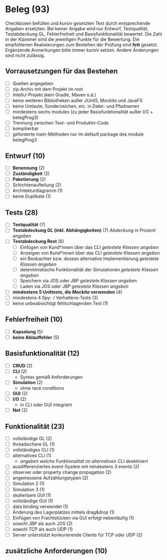 # Beleg (93)
Checkboxen befüllen und _kursiv_ gesetzten Text durch entsprechende Angaben ersetzten.
Bei keiner Angabe wird nur Entwurf, Testqualität, Testabdeckung GL, Fehlerfreiheit und Basisfunktionalität bewertet.
Die Zahl in der Klammer sind die jeweiligen Punkte für die Bewertung.
Die empfohlenen Realisierungen zum Bestehen der Prüfung sind **fett** gesetzt.
Ergänzende Anmerkungen bitte immer _kursiv_ setzen. Andere Änderungen sind nicht zulässig.

## Vorrausetzungen für das Bestehen
- [ ] Quellen angegeben
- [ ] zip Archiv mit dem Projekt im root
- [ ] IntelliJ-Projekt (kein Gradle, Maven o.ä.)
- [ ] keine weiteren Bibliotheken außer JUnit5, Mockito und JavaFX
- [ ] keine Umlaute, Sonderzeichen, etc. in Datei- und Pfadnamen
- [ ] mindestens sechs modules (zu jeder Basisfunktionalität außer I/O + belegProg3)
- [ ] Trennung zwischen Test- und Produktiv-Code
- [ ] kompilierbar
- [ ] geforderte main-Methoden nur im default package des module belegProg3

## Entwurf (10)
- [ ] **Benennung** (2)
- [ ] **Zuständigkeit** (2)
- [ ] **Paketierung** (2)
- [ ] Schichtenaufteilung (2)
- [ ] Architekturdiagramm (1)
- [ ] keine Duplikate (1)

## Tests (28)
- [ ] **Testqualität** (7)
- [ ] **Testabdeckung GL (inkl. Abhängigkeiten)** (7) _Abdeckung in Prozent angeben_
- [ ] **Testabdeckung Rest** (6)
  - [ ] Einfügen von Kund*innen über das CLI _getestete Klassen angeben_
  - [ ] Anzeigen von Kund*innen über das CLI _getestete Klassen angeben_
  - [ ] ein Beobachter bzw. dessen alternative Implementierung _getestete Klassen angeben_
  - [ ] deterministische Funktionalität der Simulationen _getestete Klassen angeben_
  - [ ] Speichern via JOS oder JBP _getestete Klassen angeben_
  - [ ] Laden via JOS oder JBP _getestete Klassen angeben_
- [ ] **mindestens 5 Unittests, die Mockito verwenden** (4)
- [ ] mindestens 4 Spy- / Verhaltens-Tests (3)
- [ ] keine unbeabsichtigt fehlschlagenden Test (1)

## Fehlerfreiheit (10)
- [ ] **Kapselung** (5)
- [ ] **keine Ablauffehler** (5)

## Basisfunktionalität (12)
- [ ] **CRUD** (2)
- [ ] **CLI** (2)
  * Syntax gemäß Anforderungen
- [ ] **Simulation** (2)
  * ohne race conditions
- [ ] **GUI** (2)
- [ ] **I/O** (2)
  * in CLI oder GUI integriert
- [ ] **Net** (2)

## Funktionalität (23)
- [ ] vollständige GL (2)
- [ ] threadsichere GL (1)
- [ ] vollständiges CLI (1)
- [ ] alternatives CLI (1)
  * _angeben welche Funktionalität im alternativen CLI deaktiviert_
- [ ] ausdifferenziertes event-System mit mindestens 3 events (2)
- [ ] observer oder property change propagation (2)
- [ ] angemessene Aufzählungstypen (2)
- [ ] Simulation 2 (1)
- [ ] Simulation 3 (1)
- [ ] skalierbare GUI (1)
- [ ] vollständige GUI (1)
- [ ] data binding verwendet (1)
- [ ] Änderung des Lagerplatzes mittels drag&drop (1)
- [ ] Einfügen von Frachtstücken via GUI erfolgt nebenläufig (1)
- [ ] sowohl JBP als auch JOS (2)
- [ ] sowohl TCP als auch UDP (1)
- [ ] Server unterstützt konkurierende Clients für TCP oder UDP (2)

## zusätzliche Anforderungen (10)

